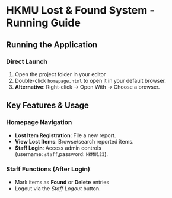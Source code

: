 # HKMU Lost & Found System - Running Guide

## Running the Application

### Direct Launch
1. Open the project folder in your editor
2. Double-click `homepage.html` to open it in your default browser.
3. **Alternative**: Right-click → Open With → Choose a browser.

##  Key Features & Usage

### Homepage Navigation
- **Lost Item Registration**: File a new report.
- **View Lost Items**: Browse/search reported items.
- **Staff Login**: Access admin controls (username: `staff`,password: `HKMU123`).

### Staff Functions (After Login)
- Mark items as **Found** or **Delete** entries
- Logout via the _Staff Logout_ button.